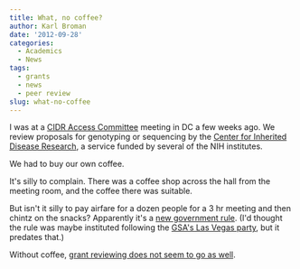 ```yaml
---
title: What, no coffee?
author: Karl Broman
date: '2012-09-28'
categories:
  - Academics
  - News
tags:
  - grants
  - news
  - peer review
slug: what-no-coffee
---
```


I was at a [CIDR Access Committee](http://www.cidr.jhmi.edu/about/CIDR%20Access%20Committee.pdf) meeting in DC a few weeks ago. We review proposals for genotyping or sequencing by the [Center for Inherited Disease Research](http://www.cidr.jhmi.edu), a service funded by several of the NIH institutes.

We had to buy our own coffee.

It's silly to complain. There was a coffee shop across the hall from the meeting room, and the coffee there was suitable.

But isn't it silly to pay airfare for a dozen people for a 3 hr meeting and then chintz on the snacks?  Apparently it's a [new government rule](http://www.hhs.gov/asfr/ogapa/acquisition/appfundspol_att2.html).  (I'd thought the rule was maybe instituted following the [GSA's Las Vegas party](http://www.nytimes.com/2012/04/04/us/politics/gsa-las-vegas-trip-is-the-talk-of-washington.html), but it predates that.)

Without coffee, [grant reviewing does not seem to go as well](http://www.freestatebrewing.com).
